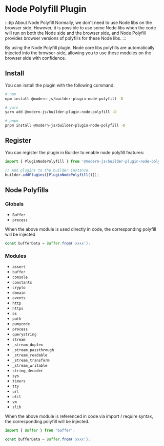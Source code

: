 # Node Polyfill Plugin

:::tip About Node Polyfill
Normally, we don't need to use Node libs on the browser side. However, it is possible to use some Node libs when the code will run on both the Node side and the browser side, and Node Polyfill provides browser versions of polyfills for these Node libs.
:::

By using the Node Polyfill plugin, Node core libs polyfills are automatically injected into the browser-side, allowing you to use these modules on the browser side with confidence.

## Install

You can install the plugin with the following command:

```bash
# npm
npm install @modern-js/builder-plugin-node-polyfill -D

# yarn
yarn add @modern-js/builder-plugin-node-polyfill -D

# pnpm
pnpm install @modern-js/builder-plugin-node-polyfill -D
```

## Register

You can register the plugin in Builder to enable node polyfill features:

```js
import { PluginNodePolyfill } from '@modern-js/builder-plugin-node-polyfill';

// Add plugins to the builder instance.
builder.addPlugins([PluginNodePolyfill()]);
```

## Node Polyfills

### Globals

- `Buffer`
- `process`

When the above module is used directly in code, the corresponding polyfill will be injected.

```ts
const bufferData = Buffer.from('xxxx');
```

### Modules

- `assert`
- `buffer`
- `console`
- `constants`
- `crypto`
- `domain`
- `events`
- `http`
- `https`
- `os`
- `path`
- `punycode`
- `process`
- `querystring`
- `stream`
- `_stream_duplex`
- `_stream_passthrough`
- `_stream_readable`
- `_stream_transform`
- `_stream_writable`
- `string_decoder`
- `sys`
- `timers`
- `tty`
- `url`
- `util`
- `vm`
- `zlib`

When the above module is referenced in code via import / require syntax, the corresponding polyfill will be injected.

```ts
import { Buffer } from 'buffer';

const bufferData = Buffer.from('xxxx');
```
